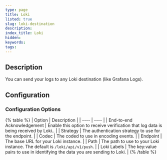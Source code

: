 ```yaml
---
type: page
title: Loki
listed: true
slug: loki-destination
description: 
index_title: Loki
hidden: 
keywords: 
tags: 
---
```


## Description

You can send your logs to any Loki destination (like Grafana Logs).

## Configuration

### Configuration Options

{% table %}
| Option | Description | 
| ---- | ---- | 
| End-to-end Acknowledgement | Enable this option to receive verification that log data is being received by Loki.. | 
| Strategy | The authentication strategy to use for the endpoint. | 
| Codec | The coded to use in encoding events. | 
| Endpoint | The base URL for your Loki instance. | 
| Path | The path to use to your Loki instance. The default is `/loki/api/v1/push`. | 
| Loki Labels | The key:value pairs to use in identifying the data you are sending to Loki. | 
{% /table %}